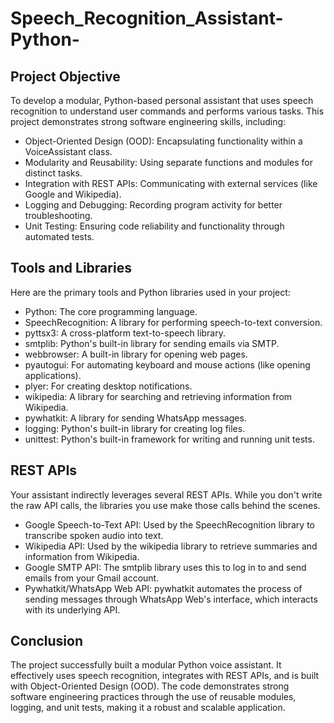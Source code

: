 # Speech_Recognition_Assistant-Python-
##  Project Objective
To develop a modular, Python-based personal assistant that uses speech recognition to understand user commands and performs various tasks. This project demonstrates strong software engineering skills, including:
- Object-Oriented Design (OOD): Encapsulating functionality within a VoiceAssistant class.
- Modularity and Reusability: Using separate functions and modules for distinct tasks.
- Integration with REST APIs: Communicating with external services (like Google and Wikipedia).
- Logging and Debugging: Recording program activity for better troubleshooting.
- Unit Testing: Ensuring code reliability and functionality through automated tests.

##  Tools and Libraries
Here are the primary tools and Python libraries used in your project:
- Python: The core programming language.
- SpeechRecognition: A library for performing speech-to-text conversion.
- pyttsx3: A cross-platform text-to-speech library.
- smtplib: Python's built-in library for sending emails via SMTP.
- webbrowser: A built-in library for opening web pages.
- pyautogui: For automating keyboard and mouse actions (like opening applications).
- plyer: For creating desktop notifications.
- wikipedia: A library for searching and retrieving information from Wikipedia.
- pywhatkit: A library for sending WhatsApp messages.
- logging: Python's built-in library for creating log files.
- unittest: Python's built-in framework for writing and running unit tests.

##  REST APIs
Your assistant indirectly leverages several REST APIs. While you don't write the raw API calls, the libraries you use make those calls behind the scenes.
- Google Speech-to-Text API: Used by the SpeechRecognition library to transcribe spoken audio into text.
- Wikipedia API: Used by the wikipedia library to retrieve summaries and information from Wikipedia.
- Google SMTP API: The smtplib library uses this to log in to and send emails from your Gmail account.
- Pywhatkit/WhatsApp Web API: pywhatkit automates the process of sending messages through WhatsApp Web's interface, which interacts with its underlying API.

## Conclusion
The project successfully built a modular Python voice assistant. It effectively uses speech recognition, integrates with REST APIs, and is built with Object-Oriented Design (OOD). The code demonstrates strong software engineering practices through the use of reusable modules, logging, and unit tests, making it a robust and scalable application.
